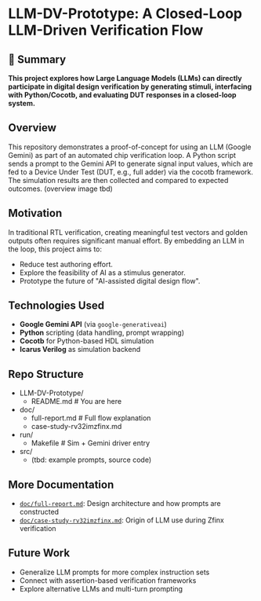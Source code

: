 # LLM-DV-Prototype: A Closed-Loop LLM-Driven Verification Flow

## 📌 Summary
**This project explores how Large Language Models (LLMs) can directly participate in digital design verification by generating stimuli, interfacing with Python/Cocotb, and evaluating DUT responses in a closed-loop system.**

## Overview
This repository demonstrates a proof-of-concept for using an LLM (Google Gemini) as part of an automated chip verification loop. A Python script sends a prompt to the Gemini API to generate signal input values, which are fed to a Device Under Test (DUT, e.g., full adder) via the cocotb framework. The simulation results are then collected and compared to expected outcomes.
(overview image tbd)

## Motivation
In traditional RTL verification, creating meaningful test vectors and golden outputs often requires significant manual effort. By embedding an LLM in the loop, this project aims to:
- Reduce test authoring effort.
- Explore the feasibility of AI as a stimulus generator.
- Prototype the future of "AI-assisted digital design flow".

## Technologies Used
- **Google Gemini API** (via `google-generativeai`)
- **Python** scripting (data handling, prompt wrapping)
- **Cocotb** for Python-based HDL simulation
- **Icarus Verilog** as simulation backend

## Repo Structure
- LLM-DV-Prototype/
  - README.md # You are here
- doc/
  - full-report.md # Full flow explanation
  - case-study-rv32imzfinx.md
- run/
  - Makefile # Sim + Gemini driver entry
- src/
  - (tbd: example prompts, source code)

## More Documentation
- [`doc/full-report.md`](docs/full_report.md): Design architecture and how prompts are constructed
- [`doc/case-study-rv32imzfinx.md`](docs/case_study_rv32imzfinx.md): Origin of LLM use during Zfinx verification

## Future Work
- Generalize LLM prompts for more complex instruction sets
- Connect with assertion-based verification frameworks
- Explore alternative LLMs and multi-turn prompting
